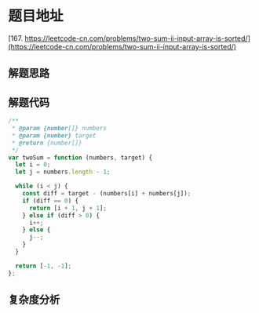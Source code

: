 # 题目地址

[167. https://leetcode-cn.com/problems/two-sum-ii-input-array-is-sorted/](https://leetcode-cn.com/problems/two-sum-ii-input-array-is-sorted/)

## 解题思路

## 解题代码

```js
/**
 * @param {number[]} numbers
 * @param {number} target
 * @return {number[]}
 */
var twoSum = function (numbers, target) {
  let i = 0;
  let j = numbers.length - 1;

  while (i < j) {
    const diff = target - (numbers[i] + numbers[j]);
    if (diff == 0) {
      return [i + 1, j + 1];
    } else if (diff > 0) {
      i++;
    } else {
      j--;
    }
  }

  return [-1, -1];
};
```

## 复杂度分析
